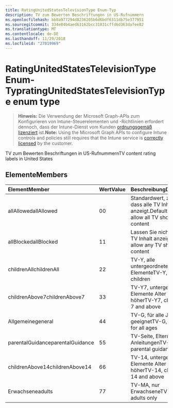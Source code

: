 ```yaml
---
title: RatingUnitedStatesTelevisionType Enum-Typ
description: TV zum Bewerten Beschriftungen in US-Rufnummern
ms.openlocfilehash: bb0a977294d8236205b6d6bdf6311db75e377951
ms.sourcegitcommit: 334e84b4aed63162bcc31831cffd6d363dafee02
ms.translationtype: MT
ms.contentlocale: de-DE
ms.lasthandoff: 11/29/2018
ms.locfileid: "27019969"
---
```

# <a name="ratingunitedstatestelevisiontype-enum-type"></a><span data-ttu-id="0d85a-103">RatingUnitedStatesTelevisionType Enum-Typ</span><span class="sxs-lookup"><span data-stu-id="0d85a-103">ratingUnitedStatesTelevisionType enum type</span></span>

> <span data-ttu-id="0d85a-104">**Hinweis:** Die Verwendung der Microsoft Graph-APIs zum Konfigurieren von Intune-Steuerelementen und -Richtlinien erfordert dennoch, dass der Intune-Dienst vom Kunden [ordnungsgemäß lizenziert](https://go.microsoft.com/fwlink/?linkid=839381) ist.</span><span class="sxs-lookup"><span data-stu-id="0d85a-104">**Note:** Using the Microsoft Graph APIs to configure Intune controls and policies still requires that the Intune service is [correctly licensed](https://go.microsoft.com/fwlink/?linkid=839381) by the customer.</span></span>

<span data-ttu-id="0d85a-105">TV zum Bewerten Beschriftungen in US-Rufnummern</span><span class="sxs-lookup"><span data-stu-id="0d85a-105">TV content rating labels in United States</span></span>
## <a name="members"></a><span data-ttu-id="0d85a-106">Elemente</span><span class="sxs-lookup"><span data-stu-id="0d85a-106">Members</span></span>
|<span data-ttu-id="0d85a-107">Element</span><span class="sxs-lookup"><span data-stu-id="0d85a-107">Member</span></span>|<span data-ttu-id="0d85a-108">Wert</span><span class="sxs-lookup"><span data-stu-id="0d85a-108">Value</span></span>|<span data-ttu-id="0d85a-109">Beschreibung</span><span class="sxs-lookup"><span data-stu-id="0d85a-109">Description</span></span>|
|:---|:---|:---|
|<span data-ttu-id="0d85a-110">allAllowed</span><span class="sxs-lookup"><span data-stu-id="0d85a-110">allAllowed</span></span>|<span data-ttu-id="0d85a-111">0</span><span class="sxs-lookup"><span data-stu-id="0d85a-111">0</span></span>|<span data-ttu-id="0d85a-112">Standardwert, zulassen, dass alle TV Inhalt anzeigt.</span><span class="sxs-lookup"><span data-stu-id="0d85a-112">Default value, allow all TV shows content</span></span>|
|<span data-ttu-id="0d85a-113">allBlocked</span><span class="sxs-lookup"><span data-stu-id="0d85a-113">allBlocked</span></span>|<span data-ttu-id="0d85a-114">1</span><span class="sxs-lookup"><span data-stu-id="0d85a-114">1</span></span>|<span data-ttu-id="0d85a-115">Lassen Sie nicht, dass alle TV Inhalt anzeigt.</span><span class="sxs-lookup"><span data-stu-id="0d85a-115">Do not allow any TV shows content</span></span>|
|<span data-ttu-id="0d85a-116">childrenAll</span><span class="sxs-lookup"><span data-stu-id="0d85a-116">childrenAll</span></span>|<span data-ttu-id="0d85a-117">2</span><span class="sxs-lookup"><span data-stu-id="0d85a-117">2</span></span>|<span data-ttu-id="0d85a-118">TV-Y, alle untergeordneten Elemente</span><span class="sxs-lookup"><span data-stu-id="0d85a-118">TV-Y, all children</span></span>|
|<span data-ttu-id="0d85a-119">childrenAbove7</span><span class="sxs-lookup"><span data-stu-id="0d85a-119">childrenAbove7</span></span>|<span data-ttu-id="0d85a-120">3</span><span class="sxs-lookup"><span data-stu-id="0d85a-120">3</span></span>|<span data-ttu-id="0d85a-121">TV-Y7, untergeordnete Elemente Alter 7 und höher</span><span class="sxs-lookup"><span data-stu-id="0d85a-121">TV-Y7, children age 7 and above</span></span>|
|<span data-ttu-id="0d85a-122">Allgemeine</span><span class="sxs-lookup"><span data-stu-id="0d85a-122">general</span></span>|<span data-ttu-id="0d85a-123">4</span><span class="sxs-lookup"><span data-stu-id="0d85a-123">4</span></span>|<span data-ttu-id="0d85a-124">TV-G, für alle Jahren geeignet</span><span class="sxs-lookup"><span data-stu-id="0d85a-124">TV-G, suitable for all ages</span></span>|
|<span data-ttu-id="0d85a-125">parentalGuidance</span><span class="sxs-lookup"><span data-stu-id="0d85a-125">parentalGuidance</span></span>|<span data-ttu-id="0d85a-126">5</span><span class="sxs-lookup"><span data-stu-id="0d85a-126">5</span></span>|<span data-ttu-id="0d85a-127">TV-Seite, Eltern Anleitungen</span><span class="sxs-lookup"><span data-stu-id="0d85a-127">TV-PG, parental guidance</span></span>|
|<span data-ttu-id="0d85a-128">childrenAbove14</span><span class="sxs-lookup"><span data-stu-id="0d85a-128">childrenAbove14</span></span>|<span data-ttu-id="0d85a-129">6</span><span class="sxs-lookup"><span data-stu-id="0d85a-129">6</span></span>|<span data-ttu-id="0d85a-130">TV-14, untergeordnete Elemente Alter 14 und höher</span><span class="sxs-lookup"><span data-stu-id="0d85a-130">TV-14, children age 14 and above</span></span>|
|<span data-ttu-id="0d85a-131">Erwachsene</span><span class="sxs-lookup"><span data-stu-id="0d85a-131">adults</span></span>|<span data-ttu-id="0d85a-132">7</span><span class="sxs-lookup"><span data-stu-id="0d85a-132">7</span></span>|<span data-ttu-id="0d85a-133">TV-MA, nur Erwachsene</span><span class="sxs-lookup"><span data-stu-id="0d85a-133">TV-MA, adults only</span></span>|



